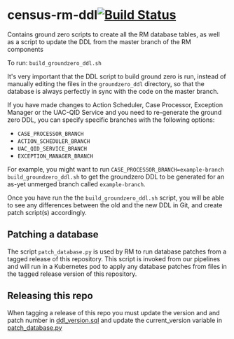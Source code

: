 # census-rm-ddl[![Build Status](https://travis-ci.com/ONSdigital/census-rm-ddl.svg?branch=master)](https://travis-ci.com/ONSdigital/census-rm-ddl)
Contains ground zero scripts to create all the RM database tables, as well as a script to update the DDL from the master branch of the RM components

To run:
`build_groundzero_ddl.sh`

It's very important that the DDL script to build ground zero is run, instead of manually editing the files in the `groundzero_ddl` directory, so that the database is always perfectly in sync with the code on the master branch.

If you have made changes to Action Scheduler, Case Processor, Exception Manager or the UAC-QID Service and you need to re-generate the ground zero DDL, you can specify specific branches with the following options:
- `CASE_PROCESSOR_BRANCH`
- `ACTION_SCHEDULER_BRANCH`
- `UAC_QID_SERVICE_BRANCH`
- `EXCEPTION_MANAGER_BRANCH`

For example, you might want to run `CASE_PROCESSOR_BRANCH=example-branch build_groundzero_ddl.sh` to get the groundzero DDL to be generated for an as-yet unmerged branch called `example-branch`.

Once you have run the the `build_groundzero_ddl.sh` script, you will be able to see any differences between the old and the new DDL in Git, and create patch script(s) accordingly.

## Patching a database
The script `patch_database.py` is used by RM to run database patches from a tagged release of this repository. This script is invoked from our pipelines and will run in a Kubernetes pod to apply any database patches from files in the tagged release version of this repository.

## Releasing this repo
When tagging a release of this repo you must update the version and and patch number in [ddl_version.sql](groundzero_ddl/ddl_version.sql) and update the current_version variable in [patch_database.py](patch_database.py)
